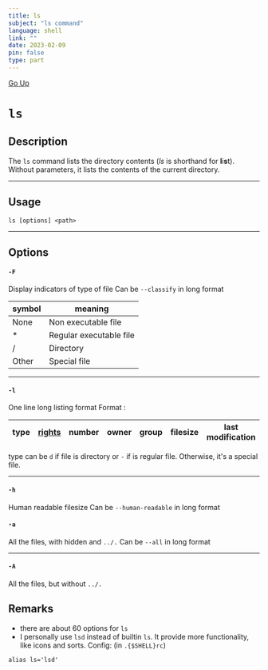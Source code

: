 ```yaml
---
title: ls
subject: "ls command"
language: shell
link: ""
date: 2023-02-09
pin: false
type: part
---
```

[Go Up](commands.md)

# `ls`

## Description
The `ls` command lists the directory contents (_ls_ is shorthand for **l**i**s**t).
Without parameters, it lists the contents of the current directory.

---

## Usage
```shell
ls [options] <path>
```

---

## Options

#### `-F`
Display indicators of type of file
Can be `--classify` in long format

| symbol | meaning                 |
| ------ | ----------------------- |
| None   | Non executable file     |
| *      | Regular executable file |
| /      | Directory               |
| Other  | Special file            |

---

#### `-l`
One line long listing format
Format :

| type | [rights](rights.md) | number | owner | group | filesize | last modification | filename |
| ---- | ------------------- | ------ | ----- | ----- | -------- | ----------------- | -------- |

type can be `d` if file is directory or `-` if is regular file. Otherwise, it's a special file.

---

#### `-h`
Human readable filesize
Can be `--human-readable` in long format

#### `-a`
All the files, with hidden and `../.`
Can be `--all` in long format

---

#### `-A`
All the files, but without `../.`

## Remarks
+ there are about 60 options for `ls`
+ I personally use `lsd` instead of builtin `ls`. It provide more functionality, like icons and sorts.
  Config: (in `.{$SHELL}rc`)
```shell
alias ls='lsd'
```
